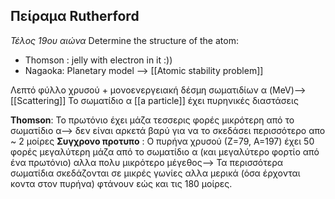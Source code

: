 ## Πείραμα Rutherford
*Τέλος 19ου αιώνα*
Determine the structure of the atom:
- Thomson : jelly with electron in it :))
- Nagaoka: Planetary model --> [[Atomic stability problem]]

Λεπτό φύλλο χρυσού + μονοενεργειακή δέσμη σωματιδίων α (MeV)--> [[Scattering]] 
Το σωματίδιο α [[a particle]] έχει πυρηνικές διαστάσεις

**Thomson**: Το πρωτόνιο έχει μάζα τεσσερις φορές μικρότερη από το σωματίδιο α--> δεν είναι αρκετά βαρύ για να το σκεδάσει περισσότερο απο ~ 2 μοίρες
**Συγχρονο προτυπο** : Ο πυρήνα χρυσού (Ζ=79, Α=197) έχει 50 φορές μεγαλύτερη μάζα από το σωματίδιο α (και μεγαλύτερο φορτίο από ένα πρωτόνιο) αλλα πολυ μικρότερο μέγεθος--> Τα περισσότερα σωματίδια σκεδάζονται σε μικρές γωνίες αλλα μερικά (όσα έρχονται κοντα στον πυρήνα) φτάνουν εώς και τις 180 μοίρες.

